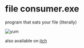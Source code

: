 # file consumer.exe
 
program that eats your file (literally)

![yum](https://github.com/maji-git/file-eater/assets/150906506/02653ef1-411f-4717-b40b-7aca35c90d70)

also available on [itch](https://mawji.itch.io/the-file-consumer)
